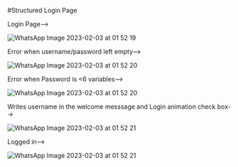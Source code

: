 #Structured Login Page 


Login Page-->

![WhatsApp Image 2023-02-03 at 01 52 19](https://user-images.githubusercontent.com/90195370/216441719-e912efef-f9d7-49a5-8007-8d9968486b3a.jpg)




Error when username/password left empty-->




![WhatsApp Image 2023-02-03 at 01 52 20](https://user-images.githubusercontent.com/90195370/216441762-f6df88f2-3abc-4cf5-9876-a0719ae427e1.jpg)


Error when Password is <6 variables-->



![WhatsApp Image 2023-02-03 at 01 52 20](https://user-images.githubusercontent.com/90195370/216442053-c9ba6448-16c4-46e2-ab3d-fa2b7aa46277.jpg)




Writes username in the welcome messsage and Login animation check box-->




![WhatsApp Image 2023-02-03 at 01 52 21](https://user-images.githubusercontent.com/90195370/216442241-d1cbb0dc-1537-4ed6-8a36-a4e8455957dc.jpg)




Logged in-->




![WhatsApp Image 2023-02-03 at 01 52 21](https://user-images.githubusercontent.com/90195370/216442299-96ff297d-643c-4124-aa67-07a62ba4f66f.jpg)






